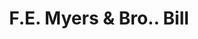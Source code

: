 ---
doi: 10.7916/D8892J00
date_other: '1908'
date_other_textual: '1908'
form: printed ephemera
genre:
- Invoices
name:
- F.E. Myers & Bro.
object_in_context_url: https://biggert.cul.columbia.edu/items/view/ave_biggert_01237
subject_hierarchical_geographic:
- Ashland, Ohio, United States
subject_name:
- F.E. Myers & Bro.
title: F.E. Myers & Bro.. Bill
sort_title: F.E. Myers & Bro.. Bill
call_number: ave_biggert_01237
coordinates:
- 40.86694444444444,-82.31527777777778
pid: ave_biggert_01237
identifiers: ave_biggert_01237
canvas_id: ldpd:396500
permalink: "/items/ave_biggert_01237/"
layout: iiif-image-page
---